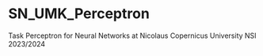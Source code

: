 # SN_UMK_Perceptron
Task Perceptron for  Neural Networks at Nicolaus Copernicus University NSI 2023/2024
